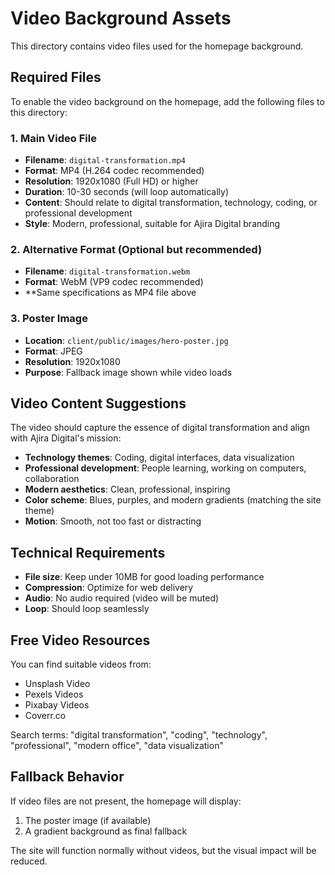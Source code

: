 # Video Background Assets

This directory contains video files used for the homepage background.

## Required Files

To enable the video background on the homepage, add the following files to this directory:

### 1. Main Video File
- **Filename**: `digital-transformation.mp4`
- **Format**: MP4 (H.264 codec recommended)
- **Resolution**: 1920x1080 (Full HD) or higher
- **Duration**: 10-30 seconds (will loop automatically)
- **Content**: Should relate to digital transformation, technology, coding, or professional development
- **Style**: Modern, professional, suitable for Ajira Digital branding

### 2. Alternative Format (Optional but recommended)
- **Filename**: `digital-transformation.webm`
- **Format**: WebM (VP9 codec recommended)
- **Same specifications as MP4 file above

### 3. Poster Image
- **Location**: `client/public/images/hero-poster.jpg`
- **Format**: JPEG
- **Resolution**: 1920x1080
- **Purpose**: Fallback image shown while video loads

## Video Content Suggestions

The video should capture the essence of digital transformation and align with Ajira Digital's mission:

- **Technology themes**: Coding, digital interfaces, data visualization
- **Professional development**: People learning, working on computers, collaboration
- **Modern aesthetics**: Clean, professional, inspiring
- **Color scheme**: Blues, purples, and modern gradients (matching the site theme)
- **Motion**: Smooth, not too fast or distracting

## Technical Requirements

- **File size**: Keep under 10MB for good loading performance
- **Compression**: Optimize for web delivery
- **Audio**: No audio required (video will be muted)
- **Loop**: Should loop seamlessly

## Free Video Resources

You can find suitable videos from:
- Unsplash Video
- Pexels Videos
- Pixabay Videos
- Coverr.co

Search terms: "digital transformation", "coding", "technology", "professional", "modern office", "data visualization"

## Fallback Behavior

If video files are not present, the homepage will display:
1. The poster image (if available)
2. A gradient background as final fallback

The site will function normally without videos, but the visual impact will be reduced. 